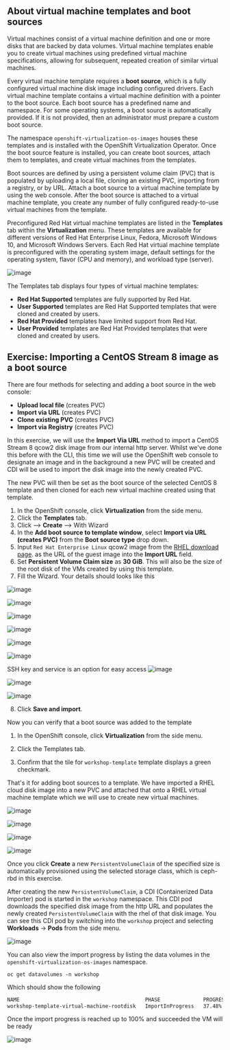 ## About virtual machine templates and boot sources

Virtual machines consist of a virtual machine definition and one or more disks that are backed by data volumes. Virtual machine templates enable you to create virtual machines using predefined virtual machine specifications, allowing for subsequent, repeated creation of similar virtual machines.

Every virtual machine template requires a **boot source**, which is a fully configured virtual machine disk image including configured drivers. Each virtual machine template contains a virtual machine definition with a pointer to the boot source. Each boot source has a predefined name and namespace. For some operating systems, a boot source is automatically provided. If it is not provided, then an administrator must prepare a custom boot source.

The namespace `openshift-virtualization-os-images` houses these templates and is installed with the OpenShift Virtualization Operator. Once the boot source feature is installed, you can create boot sources, attach them to templates, and create virtual machines from the templates.

Boot sources are defined by using a persistent volume claim (PVC) that is populated by uploading a local file, cloning an existing PVC, importing from a registry, or by URL. Attach a boot source to a virtual machine template by using the web console. After the boot source is attached to a virtual machine template, you create any number of fully configured ready-to-use virtual machines from the template.

Preconfigured Red Hat virtual machine templates are listed in the **Templates** tab within the **Virtualization** menu. These templates are available for different versions of Red Hat Enterprise Linux, Fedora, Microsoft Windows 10, and Microsoft Windows Servers. Each Red Hat virtual machine template is preconfigured with the operating system image, default settings for the operating system, flavor (CPU and memory), and workload type (server).

![image](https://user-images.githubusercontent.com/64369864/182002838-7204e2ac-e6c8-464b-8ef0-d6f319137e03.png)


The Templates tab displays four types of virtual machine templates:

- **Red Hat Supported** templates are fully supported by Red Hat.
- **User Supported** templates are Red Hat Supported templates that were cloned and created by users.
- **Red Hat Provided** templates have limited support from Red Hat.
- **User Provided** templates are Red Hat Provided templates that were cloned and created by users.

## Exercise: Importing a CentOS Stream 8 image as a boot source
There are four methods for selecting and adding a boot source in the web console:
- **Upload local file** (creates PVC)
- **Import via URL** (creates PVC)
- **Clone existing PVC** (creates PVC)
- **Import via Registry** (creates PVC)

In this exercise, we will use the **Import Via URL** method to import a CentOS Stream 8 qcow2 disk image from our internal http server. Whilst we've done this before with the CLI, this time we will use the OpenShift web console to designate an image and in the background a new PVC will be created and CDI will be used to import the disk image into the newly created PVC. 

The new PVC will then be set as the boot source of the selected CentOS 8 template and then cloned for each new virtual machine created using that template.

1. In the OpenShift console, click **Virtualization** from the side menu.
2. Click the **Templates** tab.
3. Click --> **Create** --> With Wizard
4. In the **Add boot source to template window**, select **Import via URL (creates PVC)** from the **Boot source type** drop down.
5. Input `Red Hat Enterprise Linux` qcow2 image from the [RHEL download page](https://access.redhat.com/downloads/content/479/ver=/rhel---8/8.5/x86_64/product-software). as the URL of the guest image into the **Import URL** field.
6. Set **Persistent Volume Claim size** as **30 GiB**. This will also be the size of the root disk of the VMs created by using this template.
7. Fill the Wizard. Your details should looks like this

![image](https://user-images.githubusercontent.com/64369864/182003034-6d492378-450e-406b-b810-22528d25965e.png)

![image](https://user-images.githubusercontent.com/64369864/182003410-f9050b77-1f23-4242-8c75-56e147574a39.png)

![image](https://user-images.githubusercontent.com/64369864/182003479-a473cb71-2cc9-45fb-a4d8-3e5f6fd7aec5.png)

![image](https://user-images.githubusercontent.com/64369864/182003484-17b09e07-b6fd-4072-8270-3ca880775662.png)

![image](https://user-images.githubusercontent.com/64369864/182003124-afbda605-5eb0-42f3-a3de-eb7153a0da7e.png)

![image](https://user-images.githubusercontent.com/64369864/182003128-bc08c171-f2c3-402a-90ca-622db1519bf2.png)

SSH key and service is an option for easy access
![image](https://user-images.githubusercontent.com/64369864/182003134-4341de4b-4bcd-475b-ba4c-8970166ed178.png)

![image](https://user-images.githubusercontent.com/64369864/182003139-e1c5cbe2-98ab-4f57-93d7-cc2f5245d66b.png)

![image](https://user-images.githubusercontent.com/64369864/182003182-94392b64-1456-47f9-8a4c-31a633a584d2.png)

8. Click **Save and import**.

Now you can verify that a boot source was added to the template

1. In the OpenShift console, click **Virtualization** from the side menu.
   
2. Click the Templates tab.

3. Confirm that the tile for `workshop-template` template displays a green checkmark.

That's it for adding boot sources to a template. We have imported a RHEL cloud disk image into a new PVC and attached that onto a RHEL virtual machine template which we will use to create new virtual machines. 

![image](https://user-images.githubusercontent.com/64369864/182003380-5fd79efa-ecce-40a9-9190-bf94c5c3bd92.png)

![image](https://user-images.githubusercontent.com/64369864/182003391-fd7ca2d0-8a8e-41d4-a16e-9da46d33604e.png)

![image](https://user-images.githubusercontent.com/64369864/182003400-f6707696-3205-4ef7-bf13-648377270662.png)

![image](https://user-images.githubusercontent.com/64369864/182003493-3e95e197-f77f-4105-9dee-fdb30311ce4b.png)

Once you click **Create** a new `PersistentVolumeClaim` of the specified size is automatically provisioned using the selected storage class, which is ceph-rbd in this exercise.

After creating the new `PersistentVolumeClaim`, a CDI (Containerized Data Importer) pod is started in the `workshop` namespace. This CDI pod downloads the specified disk image from the http URL and populates the newly created `PersistentVolumeClaim` with the rhel of that disk image. You can see this CDI pod by switching into the `workshop` project and selecting **Workloads** → **Pods** from the side menu.

![image](https://user-images.githubusercontent.com/64369864/182003552-90fad86a-2c3e-428a-bf6f-4970c78193fa.png)

You can also view the import progress by listing the data volumes in the `openshift-virtualization-os-images` namespace.

```execute
oc get datavolumes -n workshop
```

Which should show the following

~~~bash
NAME                                         PHASE              PROGRESS   RESTARTS   AGE
workshop-template-virtual-machine-rootdisk   ImportInProgress   37.48%                54s
~~~

Once the import progress is reached up to 100% and succeeded the VM will be ready 

![image](https://user-images.githubusercontent.com/64369864/182003600-49eb6e56-f790-42ec-ab42-76dd194fe4ae.png)


